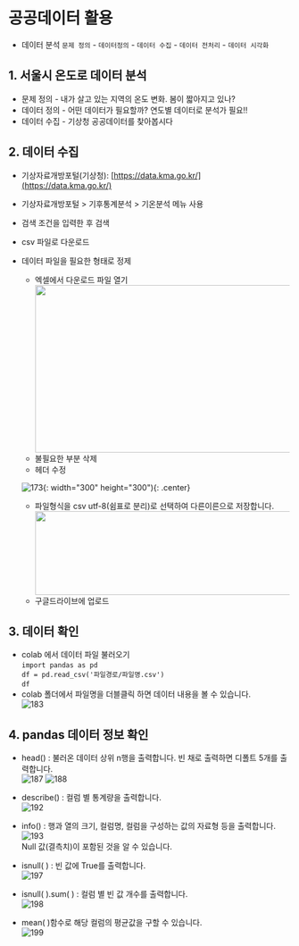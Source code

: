 # 공공데이터 활용

* 데이터 분석 
  `문제 정의` - `데이터정의` - `데이터 수집` - `데이터 전처리` - `데이터 시각화` 

## 1. 서울시 온도로 데이터 분석 
* 문제 정의 - 내가 살고 있는 지역의 온도 변화. 봄이 짧아지고 있나?
* 데이터 정의 - 어떤 데이터가 필요할까? 연도별 데이터로 분석가 필요!!
* 데이터 수집 - 기상청 공공데이터를 찾아봅시다

## 2. 데이터 수집 
* 기상자료개방포털(기상청): [https://data.kma.go.kr/](https://data.kma.go.kr/)
* 기상자료개방포털 > 기후통계분석 > 기온분석 메뉴 사용
* 검색 조건을 입력한 후 검색
* csv 파일로 다운로드
* 데이터 파일을 필요한 형태로 정제
  * 엑셀에서 다운로드 파일 열기
    <center><img src="https://github.com/vrGoldenLab/goldenlab24/blob/master/gdata/images/172.png" width="600" height="300"></center>    
  * 불필요한 부분 삭제  
  * 헤더 수정  
  
  ![173](https://github.com/vrGoldenLab/goldenlab24/blob/master/gdata/images/173.png){: width="300" height="300"){: .center}  
  * 파일형식을 csv utf-8(쉼표로 분리)로 선택하여 다른이른으로 저장합니다.
    <center><img src="https://github.com/vrGoldenLab/goldenlab24/blob/master/gdata/images/176.png" width="600" height="150"></center>  
  * 구글드라이브에 업로드  
      
## 3. 데이터 확인   
* colab 에서 데이터 파일 불러오기    
  `import pandas as pd`    
  `df = pd.read_csv('파일경로/파일명.csv')`    
  `df`    
* colab 폴더에서 파일명을 더블클릭 하면 데이터 내용을 볼 수 있습니다.   
![183](https://github.com/vrGoldenLab/goldenlab24/blob/master/gdata/images/183.png)  
## 4. pandas 데이터 정보 확인  
* head() : 불러온 데이터 상위 n행을 출력합니다. 빈 채로 출력하면 디폴트 5개를 출력합니다.   
![187](https://github.com/vrGoldenLab/goldenlab24/blob/master/gdata/images/187.png) 
![188](https://github.com/vrGoldenLab/goldenlab24/blob/master/gdata/images/188.png)

* describe() : 컬럼 별 통계량을 출력합니다.  
![192](https://github.com/vrGoldenLab/goldenlab24/blob/master/gdata/images/192.png)  
* info() : 행과 열의 크기, 컬럼명, 컬럼을 구성하는 값의 자료형 등을 출력합니다.  
![193](https://github.com/vrGoldenLab/goldenlab24/blob/master/gdata/images/193.png)  
  Null 값(결측치)이 포함된 것을 알 수 있습니다.  
* isnull( ) : 빈 값에 True를 출력합니다.  
![197](https://github.com/vrGoldenLab/goldenlab24/blob/master/gdata/images/197.png)  
*  isnull( ).sum( ) : 컬럼 별 빈 값 개수를 출력합니다.   
![198](https://github.com/vrGoldenLab/goldenlab24/blob/master/gdata/images/198.png) 
* mean( )함수로 해당 컬럼의 평균값을 구할 수 있습니다.  
![199](https://github.com/vrGoldenLab/goldenlab24/blob/master/gdata/images/199.png) 



